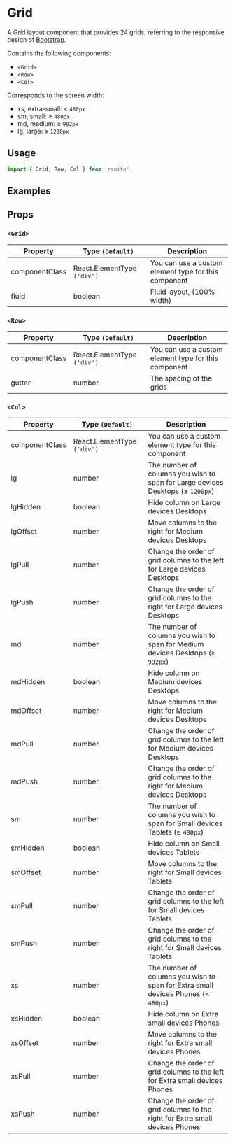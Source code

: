 # Grid

A Grid layout component that provides 24 grids, referring to the responsive design of [Bootstrap](https://getbootstrap.com/docs/3.3/css/).

Contains the following components:

* `<Grid>`
* `<Row>`
* `<Col>`

Corresponds to the screen width:


* xs, extra-small: < `480px`
* sm, small: ≥ `480px`
* md, medium: ≥ `992px`
* lg, large: ≥ `1200px`

## Usage

```js
import { Grid, Row, Col } from 'rsuite';
```

## Examples

<!--{demo}-->

## Props

### `<Grid>`

| Property       | Type `(Default)`            | Description                                          |
| -------------- | --------------------------- | ---------------------------------------------------- |
| componentClass | React.ElementType `('div')` | You can use a custom element type for this component |
| fluid          | boolean                     | Fluid layout, (100% width)                           |

### `<Row>`

| Property       | Type `(Default)`            | Description                                          |
| -------------- | --------------------------- | ---------------------------------------------------- |
| componentClass | React.ElementType `('div')` | You can use a custom element type for this component |
| gutter         | number                      | The spacing of the grids                             |

### `<Col>`

| Property       | Type `(Default)`            | Description                                                                       |
| -------------- | --------------------------- | --------------------------------------------------------------------------------- |
| componentClass | React.ElementType `('div')` | You can use a custom element type for this component                              |
| lg             | number                      | The number of columns you wish to span for Large devices Desktops (≥ `1200px`)    |
| lgHidden       | boolean                     | Hide column on Large devices Desktops                                             |
| lgOffset       | number                      | Move columns to the right for Medium devices Desktops                             |
| lgPull         | number                      | Change the order of grid columns to the left for Large devices Desktops           |
| lgPush         | number                      | Change the order of grid columns to the right for Large devices Desktops          |
| md             | number                      | The number of columns you wish to span for Medium devices Desktops (≥ `992px`)    |
| mdHidden       | boolean                     | Hide column on Medium devices Desktops                                            |
| mdOffset       | number                      | Move columns to the right for Medium devices Desktops                             |
| mdPull         | number                      | Change the order of grid columns to the left for Medium devices Desktops          |
| mdPush         | number                      | Change the order of grid columns to the right for Medium devices Desktops         |
| sm             | number                      | The number of columns you wish to span for Small devices Tablets (≥ `480px`)      |
| smHidden       | boolean                     | Hide column on Small devices Tablets                                              |
| smOffset       | number                      | Move columns to the right for Small devices Tablets                               |
| smPull         | number                      | Change the order of grid columns to the left for Small devices Tablets            |
| smPush         | number                      | Change the order of grid columns to the right for Small devices Tablets           |
| xs             | number                      | The number of columns you wish to span for Extra small devices Phones (< `480px`) |
| xsHidden       | boolean                     | Hide column on Extra small devices Phones                                         |
| xsOffset       | number                      | Move columns to the right for Extra small devices Phones                          |
| xsPull         | number                      | Change the order of grid columns to the left for Extra small devices Phones       |
| xsPush         | number                      | Change the order of grid columns to the right for Extra small devices Phones      |
